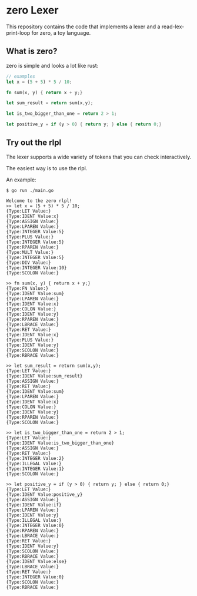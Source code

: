 # zero Lexer

This repository contains the code that implements a lexer
and a read-lex-print-loop for zero, a toy language.

## What is zero?

zero is simple and looks a lot like rust:
```rust
// examples
let x = (5 + 5) * 5 / 10;

fn sum(x, y) { return x + y;}

let sum_result = return sum(x,y);

let is_two_bigger_than_one = return 2 > 1;

let positive_y = if (y > 0) { return y; } else { return 0;}
```

## Try out the rlpl

The lexer supports a wide variety of tokens that you can check interactively.

The easiest way is to use the rlpl.

An example:
```
$ go run ./main.go

Welcome to the zero rlpl!
>> let x = (5 + 5) * 5 / 10;
{Type:LET Value:}
{Type:IDENT Value:x}
{Type:ASSIGN Value:}
{Type:LPAREN Value:}
{Type:INTEGER Value:5}
{Type:PLUS Value:}
{Type:INTEGER Value:5}
{Type:RPAREN Value:}
{Type:MULT Value:}
{Type:INTEGER Value:5}
{Type:DIV Value:}
{Type:INTEGER Value:10}
{Type:SCOLON Value:}

>> fn sum(x, y) { return x + y;}
{Type:FN Value:}
{Type:IDENT Value:sum}
{Type:LPAREN Value:}
{Type:IDENT Value:x}
{Type:COLON Value:}
{Type:IDENT Value:y}
{Type:RPAREN Value:}
{Type:LBRACE Value:}
{Type:RET Value:}
{Type:IDENT Value:x}
{Type:PLUS Value:}
{Type:IDENT Value:y}
{Type:SCOLON Value:}
{Type:RBRACE Value:}

>> let sum_result = return sum(x,y);
{Type:LET Value:}
{Type:IDENT Value:sum_result}
{Type:ASSIGN Value:}
{Type:RET Value:}
{Type:IDENT Value:sum}
{Type:LPAREN Value:}
{Type:IDENT Value:x}
{Type:COLON Value:}
{Type:IDENT Value:y}
{Type:RPAREN Value:}
{Type:SCOLON Value:}

>> let is_two_bigger_than_one = return 2 > 1;
{Type:LET Value:}
{Type:IDENT Value:is_two_bigger_than_one}
{Type:ASSIGN Value:}
{Type:RET Value:}
{Type:INTEGER Value:2}
{Type:ILLEGAL Value:}
{Type:INTEGER Value:1}
{Type:SCOLON Value:}

>> let positive_y = if (y > 0) { return y; } else { return 0;}
{Type:LET Value:}
{Type:IDENT Value:positive_y}
{Type:ASSIGN Value:}
{Type:IDENT Value:if}
{Type:LPAREN Value:}
{Type:IDENT Value:y}
{Type:ILLEGAL Value:}
{Type:INTEGER Value:0}
{Type:RPAREN Value:}
{Type:LBRACE Value:}
{Type:RET Value:}
{Type:IDENT Value:y}
{Type:SCOLON Value:}
{Type:RBRACE Value:}
{Type:IDENT Value:else}
{Type:LBRACE Value:}
{Type:RET Value:}
{Type:INTEGER Value:0}
{Type:SCOLON Value:}
{Type:RBRACE Value:}
```

